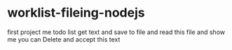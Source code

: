# worklist-fileing-nodejs

first project me 
todo list
 get text and save to file and read this file and show me 
 you can  Delete and accept this text
